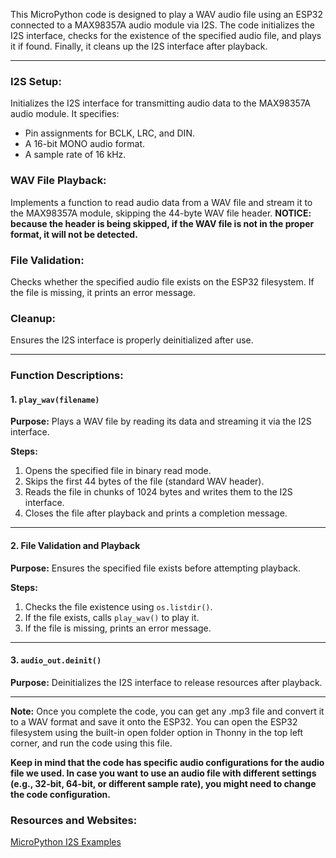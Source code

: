 This MicroPython code is designed to play a WAV audio file using an ESP32 connected to a MAX98357A audio module via I2S. The code initializes the I2S interface, checks for the existence of the specified audio file, and plays it if found. Finally, it cleans up the I2S interface after playback.

---

### I2S Setup:

Initializes the I2S interface for transmitting audio data to the MAX98357A audio module. It specifies:

- Pin assignments for BCLK, LRC, and DIN.
- A 16-bit MONO audio format.
- A sample rate of 16 kHz.

### WAV File Playback:

Implements a function to read audio data from a WAV file and stream it to the MAX98357A module, skipping the 44-byte WAV file header.
**NOTICE: because the header is being skipped, if the WAV file is not in the proper format, it will not be detected.**

### File Validation:

Checks whether the specified audio file exists on the ESP32 filesystem. If the file is missing, it prints an error message.

### Cleanup:

Ensures the I2S interface is properly deinitialized after use.

---

### Function Descriptions:

#### 1. `play_wav(filename)`

**Purpose:** Plays a WAV file by reading its data and streaming it via the I2S interface.

**Steps:**
1. Opens the specified file in binary read mode.
2. Skips the first 44 bytes of the file (standard WAV header).
3. Reads the file in chunks of 1024 bytes and writes them to the I2S interface.
4. Closes the file after playback and prints a completion message.

---

#### 2. File Validation and Playback

**Purpose:** Ensures the specified file exists before attempting playback.

**Steps:**
1. Checks the file existence using `os.listdir()`.
2. If the file exists, calls `play_wav()` to play it.
3. If the file is missing, prints an error message.

---

#### 3. `audio_out.deinit()`

**Purpose:** Deinitializes the I2S interface to release resources after playback.

---

**Note:** Once you complete the code, you can get any .mp3 file and convert it to a WAV format and save it onto the ESP32. You can open the ESP32 filesystem using the built-in open folder option in Thonny in the top left corner, and run the code using this file.

**Keep in mind that the code has specific audio configurations for the audio file we used. In case you want to use an audio file with different settings (e.g., 32-bit, 64-bit, or different sample rate), you might need to change the code configuration.**

### Resources and Websites:

[MicroPython I2S Examples](https://github.com/miketeachman/micropython-i2s-examples/blob/master/examples/play_tone.py)

